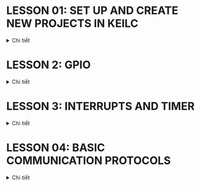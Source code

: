 # LESSON 01: SET UP AND CREATE NEW PROJECTS IN KEILC
<details><summary>Chi tiết</summary>
<p>

</p>
</details>


# LESSON 2: GPIO

<details><summary>Chi tiết</summary>
<p>

## 1. Thư viện STM32F10x SPL (Standard Peripherals Library)
## 2.  Lý thuyết về GPIO
GPIO-General Purpose Input/Output là các chân trên vi điều khiển có thể lập trình để truyền nhận tín hiệu với các thiết bị bên ngoài hoặc thực hiện các chức năng giao tiếp khác.   
### Lập trình với GPIO:
Cấu hình, điều khiển các ngoại vi sử dụng thư viện SPL (Standard Peripheral Firmware Library). Thư viện SPL cung cấp các hàm và các định nghĩa giúp việc cấu hình và sử dụng ngoại vi dễ dàng và rõ ràng. Ở trong thư viện này, các cấu hình được chia thành các trường và định nghĩa bằng các cấu trúc như struct và enum
#### Cấp xung clock cho GPIO
Trong SPL, để bật xung clock cho ngoại vi GPIO
```c
void RCC_Config(){
	RCC_APB2PeriphClockCmd(RCC_APB2Periph_GPIOC, ENABLE);
} 
```
- Tham số thứ 1 là ngoại vi cần cấu hình clock
- Tham số thứ 2 là giá trị quy định cấp (ENABLE) hay ngưng (DISABLE) xung clock cho ngoại vi đó

#### Cấu hình GPIO:
```c
void GPIO_Config(){
	GPIO_InitTypeDef GPIO_InitStructure;
	GPIO_InitStructure.GPIO_Pin = GPIO_Pin_13 | GPIO_Pin_14;
	GPIO_InitStructure.GPIO_Mode = GPIO_Mode_Out_PP;
	GPIO_InitStructure.GPIO_Speed = GPIO_Speed_50MHz;
	
	GPIO_Init(GPIOC, &GPIO_InitStructure);
}
```
Việc cấu hình GPIO được thực hiện thông qua việc khai báo và sử dụng struct `GPIO_InitTypeDef`, trong đó chứa các tham số cấu hình cho một chân GPIO cụ thể:
- **GPIO_Pin**: Xác định chân hoặc các chân GPIO muốn cấu hình bằng cách sử dụng các macro như `GPIO_Pin_0`, `GPIO_Pin_1`,... hoặc kết hợp các chân bằng toán tử OR `|` nếu muốn cấu hình nhiều chân cùng lúc
```c
#define GPIO_Pin_0                ((uint16_t)0x0001)  /*!< Pin 0 selected */
#define GPIO_Pin_1                ((uint16_t)0x0002)  /*!< Pin 1 selected */
#define GPIO_Pin_2                ((uint16_t)0x0004)  /*!< Pin 2 selected */
#define GPIO_Pin_3                ((uint16_t)0x0008)  /*!< Pin 3 selected */
#define GPIO_Pin_4                ((uint16_t)0x0010)  /*!< Pin 4 selected */
#define GPIO_Pin_5                ((uint16_t)0x0020)  /*!< Pin 5 selected */
#define GPIO_Pin_6                ((uint16_t)0x0040)  /*!< Pin 6 selected */
#define GPIO_Pin_7                ((uint16_t)0x0080)  /*!< Pin 7 selected */
#define GPIO_Pin_8                ((uint16_t)0x0100)  /*!< Pin 8 selected */
#define GPIO_Pin_9                ((uint16_t)0x0200)  /*!< Pin 9 selected */
#define GPIO_Pin_10               ((uint16_t)0x0400)  /*!< Pin 10 selected */
#define GPIO_Pin_11               ((uint16_t)0x0800)  /*!< Pin 11 selected */
#define GPIO_Pin_12               ((uint16_t)0x1000)  /*!< Pin 12 selected */
#define GPIO_Pin_13               ((uint16_t)0x2000)  /*!< Pin 13 selected */
#define GPIO_Pin_14               ((uint16_t)0x4000)  /*!< Pin 14 selected */
#define GPIO_Pin_15               ((uint16_t)0x8000)  /*!< Pin 15 selected */
#define GPIO_Pin_All              ((uint16_t)0xFFFF)  /*!< All pins selected */
```
- **GPIO_Mode**: Xác định mode hoạt động của chân GPIO
```c
typedef enum
{
    GPIO_Mode_AIN        = 0x0,
    GPIO_Mode_IN_FLOATING = 0x04,
    GPIO_Mode_IPD        = 0x28,
    GPIO_Mode_IPU        = 0x48,
    GPIO_Mode_Out_OD     = 0x14,
    GPIO_Mode_Out_PP     = 0x10,
    GPIO_Mode_AF_OD      = 0x1C,
    GPIO_Mode_AF_PP      = 0x18
} GPIOMode_TypeDef;
```
- **GPIO_Speed**: Chọn tốc độ đáp ứng của chân GPIO
```c
typedef enum
{
    GPIO_Speed_10MHz = 1,
    GPIO_Speed_2MHz,
    GPIO_Speed_50MHz
} GPIOSpeed_TypeDef;
```
Hàm khởi tạo GPIO_Init() nhận 2 tham số:
- **GPIO_TypeDef**: Chỉ định cổng GPIO muốn cấu hình (ví dụ: `GPIOA`, `GPIOB`, `GPIOC`,...).
- **&GPIO_InitStruct**: Con trỏ đến biến cấu trúc `GPIO_InitTypeDef` chứa các thông số cấu hình
#### Sử dụng GPIO
**Một số hàm thao tác với GPIO:**

- Đọc giá trị mức logic (0 hoặc 1) của một chân Input/Output cụ thể trên cổng GPIO
```c
uint8_t GPIO_ReadInputDataBit(GPIO_TypeDef* GPIOx, uint16_t GPIO_Pin);
uint8_t GPIO_ReadOutputDataBit(GPIO_TypeDef* GPIOx, uint16_t GPIO_Pin);
```
- Đọc toàn bộ giá trị đầu vào/ra của một cổng GPIO

*Giá trị trả về 16-bit, mỗi bit tương ứng với trạng thái của từng chân của cổng*
```c
uint16_t GPIO_ReadInputData(GPIO_TypeDef* GPIOx);
uint16_t GPIO_ReadOutputData(GPIO_TypeDef* GPIOx);
```
- Cho giá trị điện áp Đặt mức cao (1) / thấp (0) cho một hoặc nhiều chân output sử dụng OR `|` trên một cổng GPIO
```c
void GPIO_SetBits(GPIO_TypeDef* GPIOx, uint16_t GPIO_Pin);
void GPIO_ResetBits(GPIO_TypeDef* GPIOx, uint16_t GPIO_Pin);
```
- Ghi mức logic cụ thể (0 hoặc 1) cho một chân output
```c
void GPIO_WriteBit(GPIO_TypeDef* GPIOx, uint16_t GPIO_Pin, BitAction BitVal);
```
- Ghi một giá trị 16-bit trực tiếp cho toàn bộ cổng GPIO, trong đó mỗi bit đại diện cho trạng thái của một chân
```c
void GPIO_Write(GPIO_TypeDef* GPIOx, uint16_t PortVal);
```
</p>
</details>

# LESSON 3: INTERRUPTS AND TIMER

<details><summary>Chi tiết</summary>
<p>

## 1. Ngắt

Ngắt là một cơ chế cho phép hệ thống tạm ngừng chương trình đang thực hiện để xử lý một sự kiện ưu tiên cao hơn, sau đó quay lại hoàn thành công việc còn dở.

Khi một ngắt xảy ra, vi điều khiển sẽ lưu lại trạng thái hiện tại và chuyển tới hàm phục vụ ngắt (ISR - Interrupt Service Routine).

Có 3 loại ngắt chính: Ngắt ngoài, ngắt timer, ngắt truyền thông

### Vector table
Vector table là một vùng trong bộ nhớ của vi điều khiển, chứa các địa chỉ của các hàm phục vụ ngắt tương ứng với từng ngắt

### Độ ưu tiên ngắt
Mỗi ngăt có độ ưu tiên khác nhau. Khi nhiều ngắt xảy ra, độ ưu tiên sẽ quyết định ngắt nào sẽ được thực thi trước.

STM32 quy định ngắt nào có số ưu tiên càng thấp thì có quyền càng cao. Các ưu tiên ngắt có thể lập trình được.

### Ngắt ngoài
Xảy ra khi có thay đổi điện áp trên các chân GPIO được cấu hình làm ngõ vào ngắt.

- LOW: kích hoạt ngắt liên tục khi chân ở mức thấp.

- HIGH: Kích hoạt liên tục khi chân ở mức cao.

- Rising: Kích hoạt khi trạng thái trên chân chuyển từ thấp lên cao.

- Falling: Kích hoạt khi trạng thái trên chân chuyển từ cao xuống thấp.
### Ngắt timer
Ngắt Timer xảy ra khi giá trị trong thanh ghi đếm của timer tràn. Giá trị tràn được xác định bởi giá trị cụ thể trong thanh ghi đếm của timer.

Vì đây là ngắt nội trong MCU, nên phải reset giá trị thanh ghi timer để có thể tạo được ngắt tiếp theo

### Ngắt truyền thông
Ngắt truyền thông xảy ra khi có sự kiện truyền/nhận dữ liệu giữa MCU với các thiết bị bên ngoài hay với MCU.

Ngắt này sử dụng cho nhiều phương thức như Uart, SPI, I2C…v.v nhằm đảm bảo việc truyền nhận chính xác

## Timer
Có thể hiểu 1 cách đơn giản: timer là 1 mạch digital logic có vai trò đếm mỗi chu kỳ clock (đếm lên hoặc đếm xuống).

Timer còn có thể hoạt động ở chế độ nhận xung clock từ các tín hiệu ngoài. Có thể là từ 1 nút nhấn, bộ đếm sẽ được tăng sau mỗi lần bấm nút (sườn lên hoặc sườn xuống tùy vào cấu hình). Ngoài ra còn các chế độ khác như PWM, định thời …vv.

STM32F103 có 7 Timer

### Cấu hình timer
- `TIM_ClockDivision`: Hệ số chia xung nhịp cho bộ lọc trong các chế độ Input Capture/Output Compare. Tham số này không ảnh hưởng đến tần số đếm của Timer.

- `TIM_Prescaler`: Dùng để chia tần số xung nhịp đầu vào cho Timer (tần số từ bus APB) trước khi cấp cho bộ đếm, điều chỉnh tốc độ đếm của Timer.

- `TIM_Period`: Giá trị tối đa mà bộ đếm sẽ đạt tới trước khi tràn và quay về đếm lại từ 0.

- `TIM_CounterMode`: Chế độ đếm.

- `TIM_CounterMode_Up`, `TIM_CounterMode_Down`: Đếm lên/xuống.

- `TIM_CounterMode_CenterAligned1,...`: Đếm ở giữa dùng cho PWM

Cấu hình mẫu cho timer và delay ms:
```c 
TIM_Config
{
    // Clock - Nguồn APB2: 72MHz
    RCC_APB1PeriphClockCmd(RCC_APB1Periph_TIM2, ENABLE);

    // Config parameters
    TIM_TimeBaseInitTypeDef TIM_TimeBaseInitStruct;

    TIM_TimeBaseInitStruct.TIM_ClockDivision = TIM_CKD_DIV1;     // Clock division (chỉ áp dụng cho bộ lọc Input Capture/Output Compare)
    TIM_TimeBaseInitStruct.TIM_Prescaler = 7200 - 1;             // Prescaler: 72 MHz / 7200 = 10 kHz (tần số thực tế của Timer, tần số đếm)
    TIM_TimeBaseInitStruct.TIM_Period = 0xFFFF;                  // Period: Đếm từ 0 đến 0xFFFF (65535), sau đó sẽ tràn

    // Chu kì timer/chu kì 1 lần đếm cho period từ 0->1: 1/10kHz = 0.1 ms

    TIM_TimeBaseInitStruct.TIM_CounterMode = TIM_CounterMode_Up; 

    // Enable TIM2
    TIM_TimeBaseInit(TIM2, &TIM_TimeBaseInitStruct);
    TIM_Cmd(TIM2, ENABLE);
}

void Delay_ms(uint16_t time_ms) 
{
    // Reset the Timer 2 counter
    TIM_SetCounter(TIM2, 0);

    // Calculate the required ticks
    uint16_t ticks = time_ms * 10; // With Timer frequency at 10 kHz, each tick equals 1 ms

    // Wait until the counter reaches the required ticks
    while (TIM_GetCounter(TIM2) < ticks);
}
```
</p>
</details>

# LESSON 04: BASIC COMMUNICATION PROTOCOLS
<details><summary>Chi tiết</summary>
<p>

## 1. SPI - Serial Peripheral Interface
### Đặc điểm và cấu trúc vật lý

![](2024-11-11-20-57-37.png)

SPI là chuẩn giao tiếp nối tiếp, đồng bộ, cấu trúc Master - Slave, song công

Bốn chân giao tiếp gồm:

- SCK (Serial Clock): Master tạo xung tín hiệu SCK và cung cấp cho Slave.
- MISO (Master Input Slave Output): Master nhận tín hiệu từ Slave.
- MOSI (Master Output Slave Input): Slave nhận tín hiệu từ Master.
- CS (Chip Select): Chọn Slave cụ thể để giao tiếp bằng cách xuất tín hiệu đường SS tương ứng xuống mức 0 (Low).

### SPI frame và quá trình truyền nhận

![](2024-11-11-20-58-24.png)

Một frame thông điệp trong SPI thường là 8 bit, gửi MSB trước hoặc LSB trước tùy hệ thống.

- Bắt đầu, master sẽ kéo chân CS của slave muốn giao tiếp xuống 0.

- Clock sẽ được cấp bởi master, tùy vào chế độ hoạt động, với mỗi xungc clock, 1 bit sẽ được truyền từ master đến slave và slave cũng truyền 1 bit cho master.

- Lặp lại quá trình trên đến khi truyền xong 8 bit.

- Kết thúc, master kéo chân CS lên 1
### Chế độ hoạt động
SPI có 4 chế độ hoạt động phụ thuộc vào CPOL - Clock Polarity và CPHA - Clock Phase.

Ý nghĩa của CPOL và CPHA:

- CPOL = 0: Xung clock ở mức thấp (0) khi bus ở trạng thái nghỉ.
- CPOL = 1: Xung clock ở mức cao (1) khi bus ở trạng thái nghỉ.
- CPHA = 0: Bit data được gửi tại cạnh đầu tiên của xung clock.
- CPHA = 1: Bit data được gửi tại cạnh thứ hai của xung clock.

![](2024-11-11-21-00-43.png)

## 2. I2C - Inter-Integrated Circuit
### Đặc điểm và cấu trúc vật lý
I2C là chuẩn giao tiếp nối tiếp, đồng bộ, cấu trúc Master - Slave, bán song công.

Hai dây giao tiếp gồm:

- SDA (Serial Data Line): Dây truyền dữ liệu.
- SCL (Serial Clock Line) Dây xung clock

![](2024-11-11-21-02-47.png)

*Điện trở kéo lên: Thường 4.7 kΩ, VCC: Thường là 3.3V hoặc 5V để chống nhiễu*

### I2C frame và quá trình truyền nhận

![](2024-11-11-21-06-52.png)

Một frame thông điệp của I2C gồm:

- Start: SDA từ 1 xuống 0 trước SCL.

- 7->10 bit địa chỉ + 1 bit 0 hoặc 1 tương ứng với ghi/đọc, gửi MSB trước.

- ACK: Nếu Slave nhận được đúng địa chỉ nó sẽ gửi một bit ACK = 0.

- 8 bit data: Có thể là data do Master gửi (write) hoặc đọc về từ Slave (read), gửi MSB trước.

- Stop: SDA từ 0 lên 1 sau SCL

## 3. UART - Universal Asynchronous Receiver-Transmitter
### Đặc điểm và cấu trúc vật lý

![](2024-11-11-21-09-06.png)

UART là chuẩn giao tiếp nối tiếp, không đồng bộ, song công.

Hai dây giao tiếp gồm:

- TX (Transmit): Truyền dữ liệu ra.

- RX (Receive): Nhận dữ liệu vào.

Cả hai thiết bị trong giao tiếp UART dùng baud rate khớp nhau để truyền nhận dữ liệu chính xác.

Baud rate là tốc độ truyền dữ liệu được tính bằng số bit trên giây.

Các mức baud rate có sẵn: 9600, 19200, 38400, 57600, ...

Ví dụ: baudrate = 9600 => 1 bit = 0.10467 ms

### UART frame và quá trình truyền nhận

![](2024-11-11-21-11-46.png)

Một frame UART thông thường bao gồm các thành phần sau:

Start: 1 bit mức 0.

Data bits: 5->9 bits, phổ biến nhất là 8, gửi LSB trước.

Parity bit: 1 bit, kiểm tra lỗi, có thể có hoặc không.

Stop: 1 hoặc 2 bit mức cao

### Kiểm tra chẵn lẻ
#### Kiểm tra chẵn (Even Parity):

- Tổng số bit 1 trong dãy phải là một số chẵn.

- Nếu số bit 1 là chẵn, thì parity bit sẽ là 0.

- Nếu số bit 1 là lẻ, thì parity bit sẽ là 1 (để tổng số bit 1 trở thành chẵn).

#### Kiểm tra lẻ (Odd Parity):

- Tổng số bit 1 trong dãy phải là một số lẻ.

- Nếu số bit 1 là lẻ, thì parity bit sẽ là 0.

- Nếu số bit 1 là chẵn, thì parity bit sẽ là 1 (để tổng số bit 1 trở thành lẻ).

Ví dụ:

![](2024-11-11-21-13-03.png)

</p>
</details>

